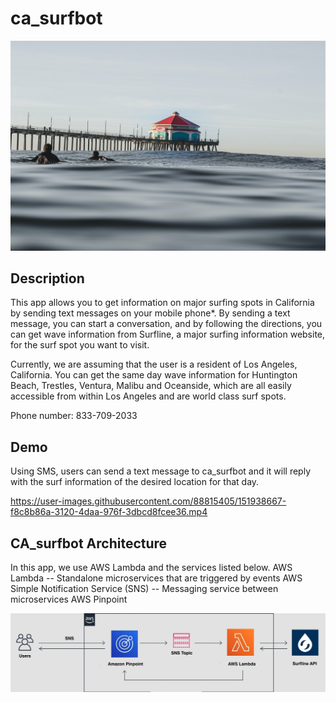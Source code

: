 # ca_surfbot

<p align="center">
  <img src="Images/jeremy-bishop-j0UK3ViOsos-unsplash.jpg" alt="drawing" width="600"/>
</p>

## Description
This app allows you to get information on major surfing spots in California by sending text messages on your mobile phone*. By sending a text message, you can start a conversation, and by following the directions, you can get wave information from Surfline, a major surfing information website, for the surf spot you want to visit.

Currently, we are assuming that the user is a resident of Los Angeles, California. You can get the same day wave information for Huntington Beach, Trestles, Ventura, Malibu and Oceanside, which are all easily accessible from within Los Angeles and are world class surf spots.

Phone number: 833-709-2033

## Demo

Using SMS, users can send a text message to ca_surfbot and it will reply with the surf information of the desired location for that day.




https://user-images.githubusercontent.com/88815405/151938667-f8c8b86a-3120-4daa-976f-3dbcd8fcee36.mp4




## CA_surfbot Architecture

In this app, we use AWS Lambda and the services listed below.
AWS Lambda -- Standalone microservices that are triggered by events
AWS Simple Notification Service (SNS) -- Messaging service between microservices
AWS Pinpoint

<p align="center">
  <img src="Images/weatherbot2.jpg" alt="drawing" width="1000"/>
</p>
